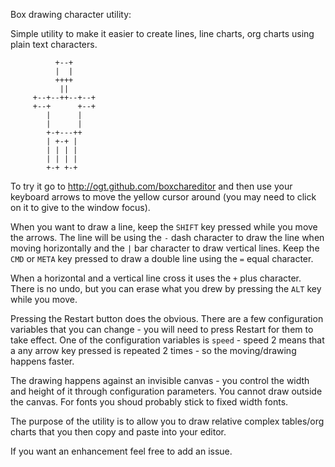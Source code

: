 Box drawing character utility:

Simple utility to make it easier to create lines, line charts, org charts using plain text characters.

                                                                        
              +--+                                                              
              |  |                                                              
              ++++                                                              
               ||                                                               
         +--+--++--+--+                                                         
         +--+      +--+                                                         
            |      |                                                            
            |      |                                                            
            +-+---++                                                            
            | +-+ |                                                             
            | | | |                                                             
            | | | |                                                             
            +-+ +-+                                                             
                      
To try it go to http://ogt.github.com/boxchareditor
and then use your keyboard arrows to move the yellow cursor around (you may need to click on it to give to the window focus).

When you want to draw a line, keep the `SHIFT` key pressed while you move the arrows.
The line will be using the `-` dash character to draw the line when moving horizontally and the  `|` bar character 
to draw vertical lines.  Keep the `CMD` or `META` key pressed to draw a double line using the `=` equal character.

When a horizontal and a vertical line cross it uses the `+` plus character. 
There is no undo, but you can erase what you drew by pressing the `ALT` key while you move.

Pressing the Restart button does the obvious. 
There are a few configuration variables that you can change - you will need to press Restart for them to take effect.
One of the configuration variables is `speed` - speed 2 means that a any arrow key pressed is repeated 2 times - so the 
moving/drawing happens faster.

The drawing happens against an invisible canvas - you control the width and height of it through configuration parameters.
You cannot draw outside the canvas. 
For fonts you shoud probably stick to fixed width fonts.

The purpose of the utility is to allow you to draw relative complex tables/org charts 
that you then copy and paste into your editor.

If you want an enhancement feel free to add an issue.
